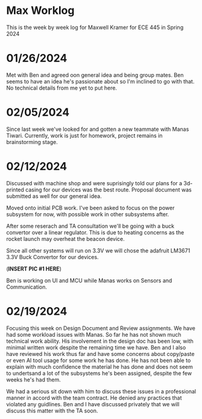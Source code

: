 
# Max Worklog

This is the week by week log for Maxwell Kramer for ECE 445 in Spring 2024

# 01/26/2024

Met with Ben and agreed oon general idea and being group mates. Ben seems to have an idea he's passionate about so I'm inclined to go with that. No technical details from me yet to put here.

# 02/05/2024

Since last week we've looked for and gotten a new teammate with Manas Tiwari. Currently, work is just for homework, project remains in brainstorming stage.

# 02/12/2024

Discussed with machine shop and were suprisingly told our plans for a 3d-printed casing for our devices was the best route. Proposal document was submitted as well for our general idea.

Moved onto initial PCB work. I've been asked to focus on the power subsystem for now, with possible work in other subsystems after.

After some reserach and TA consultation we'll be going with a buck convertor over a linear regulator. This is due to heating concerns as the rocket launch may overheat the beacon device.

Since all other systems will run on 3.3V we will chose the adafruit LM3671 3.3V Buck Convertor for our devices.

(**INSERT PIC #1 HERE**)

Ben is working on UI and MCU while Manas works on Sensors and Communication.

# 02/19/2024

Focusing this week on Design Document and Review assignments. We have had some workload issues with Manas. So far he has not shown much technical work ability. His involvement in the design doc has been low, with minimal written work despite the remaining time we have. Ben and I also have reviewed his work thus far and have some concerns about copy/paste or even AI tool usage for some work he has done. He has not been able to explain with much confidence the material he has done and does not seem to undertsand a lot of the subsystems he's been assigned, despite the few weeks he's had them.

We had a serious sit down with him to discuss these issues in a professional manner in accord with the team contract. He denied any practices that violated any guidlines. Ben and I have discussed privately that we will discuss this matter with the TA soon.
